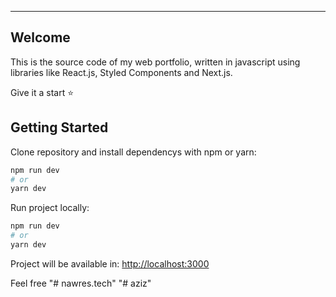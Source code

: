 
<hr />

## Welcome
This is the source code of my web portfolio, written in javascript using libraries like React.js, Styled Components and Next.js.

Give it a start :star:

## Getting Started

Clone repository and install dependencys with npm or yarn:

```bash
npm run dev
# or
yarn dev
```
Run project locally:
```bash
npm run dev
# or
yarn dev
```

Project will be available in: [http://localhost:3000](http://localhost:3000) 

Feel free
"# nawres.tech" 
"# aziz" 
